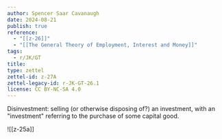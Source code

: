 ```yaml
---
author: Spencer Saar Cavanaugh
date: 2024-08-21
publish: true
reference:
  - "[[z-26]]"
  - "[[The General Theory of Employment, Interest and Money]]"
tags:
  - r/JK/GT
title:
type: zettel
zettel-id: z-27A
zettel-legacy-id: r-JK-GT-26.1
license: CC BY-NC-SA 4.0
---
```


Disinvestment: selling (or otherwise disposing of?) an investment, with an "investment" referring to the purchase of some capital good.

![[z-25a]]
